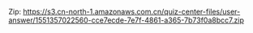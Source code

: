 Zip: https://s3.cn-north-1.amazonaws.com.cn/quiz-center-files/user-answer/1551357022560-cce7ecde-7e7f-4861-a365-7b73f0a8bcc7.zip